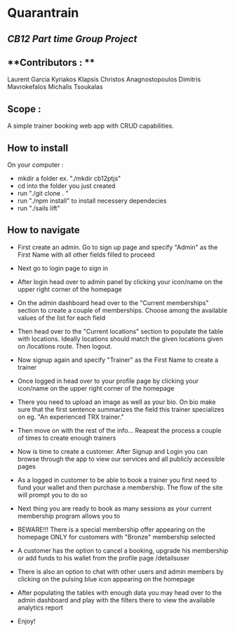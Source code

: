 # Quarantrain

## *CB12 Part time Group Project*

## **Contributors : **
Laurent Garcia
Kyriakos Klapsis
Christos Anagnostopoulos
Dimitris Mavrokefalos
Michalis Tsoukalas


## Scope : 

A simple trainer booking web app with CRUD capabilities. 

 ## How to install

On your computer :
* mkdir a folder ex. "./mkdir cb12ptjs"
* cd into the folder you just created
* run "./git clone <repository url> . "
* run "./npm install" to install necessery dependecies
* run "./sails lift"

 ## How to navigate
 
* First create an admin. Go to sign up page and specify "Admin" as the First Name with all other fields filled to proceed

* Next go to login page to sign in

* After login head over to admin panel by clicking your icon/name on the upper right corner of the homepage

* On the admin dashboard head over to the "Current memberships" section to create a couple of memberships. Choose among the available values of the list for each field

* Then head over to the "Current locations" section to populate the table with locations. Ideally locations should match the given locations given on /locations route. Then logout.

* Now signup again and specify "Trainer" as the First Name to create a trainer

* Once logged in head over to your profile page by clicking your icon/name on the upper right corner of the homepage

* There you need to upload an image as well as your bio. On bio make sure that the first sentence summarizes the field this trainer specializes on eg. "An experienced TRX trainer." 

* Then move on with the rest of the info... Reapeat the process a couple of times to create enough trainers

* Now is time to create a customer. After Signup and Login you can browse through the app to view our services and all publicly accessible pages

* As a logged in customer to be able to book a trainer you first need to fund your wallet and then purchase a membership. The flow of the site will prompt you to do so

* Next thing you are ready to book as many sessions as your current membership program allows you to

* BEWARE!!! There is a special membership offer appearing on the homepage ONLY for customers with "Bronze" membership selected

* A customer has the option to cancel a booking, upgrade his membership or add funds to his wallet from the profile page /detailsuser

* There is also an option to chat with other users and admin members by clicking on the pulsing blue icon appearing on the homepage

* After populating the tables with enough data you may head over to the admin dashboard and play with the filters there to view the available analytics report

* Enjoy!


